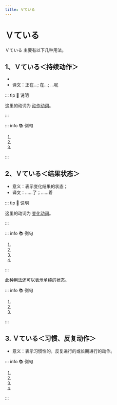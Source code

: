 ```yaml
---
title: Ｖている
---
```


# Ｖている

<grammer-content sentence="接续：**Vて(动词第二连用形)** + いる；" />

Ｖている 主要有以下几种用法。

## 1、Ｖている＜持续动作＞

* <grammer-content sentence="意义：表示某个动作正在进行。可以参照英文中的**现在进行时**;" />
* 译文：正在...; 在...; ...呢

::: tip :bookmark: 说明

这里的动词为 [动作动词](../../term/1-8-1.md)。

:::

::: info :books: 例句

1. <grammer-content id='1-8-1-0' sentence="みんな、**[待/ま]っていますよ**。どうしたんですか。" trans="大家都在等你哦。发什什么事了么？" />
2. <grammer-content id='1-8-1-1' sentence="[高橋/たかはし]さんはお[母/かあ]さんに[手紙/てがみ]を**[書/か]いている**。" trans="高桥正在给她的妈妈写信。" />
3. <grammer-content id='1-8-1-2' sentence="鈴木：[何/なん]を**しています**か。" trans="铃木：你在干什么呢？" />
   <grammer-content id='1-8-1-3' sentence="高橋：インターネットで[資料/しりょう]を**[探/さが]しています**。" trans="高桥：我正在网上查资料。" />

:::

## 2、Ｖている＜结果状态＞

* 意义：表示变化结果的状态；
* 译文：......了；......着

::: tip :bookmark: 说明

这里的动词为 [变化动词](../../term/1-8-1.md)。

:::

::: info :books: 例句

1. <grammer-content id='1-8-1-4' sentence="もう[夕食/ゆうしょく]の[時間/じかんが]**[始/はじ]まっていますよ**。" trans="晚饭时间已经到了哦。" />
2. <grammer-content id='1-8-1-5' sentence="もう[外/そと]は**[暗/くら]くなっている**。" trans="外面已经黑了。" />
3. <grammer-content id='1-8-1-6' sentence="[兄/あに]は[日本/にほん]に**[行/い]っている**。" trans="哥哥去日本了。" />
4. <grammer-content id='1-8-1-7' sentence="[高橋/たかはし]さんはもう**[来/き]ていますよ**。" trans="高桥已经到了哦。" />

:::

此种用法还可以表示单纯的状态。

::: info :books: 例句

1. <grammer-content id='1-8-1-8' sentence="このページは[画面/がめん]が[二/ふた]つに**[分/わ]かれている**。" trans="此页面分为两个屏慕。" />
2. <grammer-content id='1-8-1-9' sentence="[私/わたし]は[高橋/たかはし]さんを**[知/し]っています**。" trans="我认识高桥。" />
3. <grammer-content id='1-8-1-10' sentence="あの[店/みせ]はいつも**[混/こ]んでいる**。" trans="那家店总是很拥挤。" />

:::

## 3. Ｖている＜习惯、反复动作＞

* 意义：表示习惯性的，反复进行的或长期进行的动作。

::: info :books: 例句

1. <grammer-content id='1-8-1-11' sentence="[学生/がくせい]の[大多数/だいたす]うは[大学/だいがく]の[寮/りょう]に**[住/す]んでいます**。" trans="大多数学生住在大学的宿舍里。" />
2. <grammer-content id='1-8-1-12' sentence="[高橋/たかはし]さんは[毎日/まいにち][中国語/ちゅうごくご]で[日記/にっき]を**[書/か]いている**。" trans="高桥每天都用中文写日记。" />
3. <grammer-content id='1-8-1-13' sentence="[私/わたし]は[最近/さいきん]、テレビを**[見/み]ていない**。" trans="我最近不看电视。" />
4. <grammer-content id='1-8-1-14' sentence="[京華大学/きょうかだいがく]ではおおぜいの[学生/がくせい]が[日本語/にほんご]を**[勉強/べんきょう]しています**。" trans="京华大学有很多学生在学习日语。" />

:::
